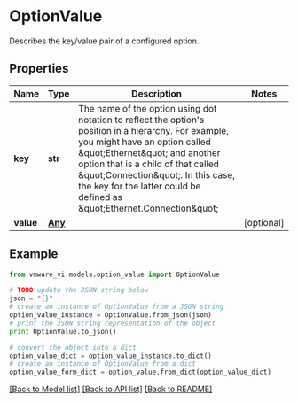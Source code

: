 # OptionValue

Describes the key/value pair of a configured option. 

## Properties
Name | Type | Description | Notes
------------ | ------------- | ------------- | -------------
**key** | **str** | The name of the option using dot notation to reflect the option&#39;s position in a hierarchy.  For example, you might have an option called \&quot;Ethernet\&quot; and another option that is a child of that called \&quot;Connection\&quot;. In this case, the key for the latter could be defined as \&quot;Ethernet.Connection\&quot;  | 
**value** | [**Any**](Any.md) |  | [optional] 

## Example

```python
from vmware_vi.models.option_value import OptionValue

# TODO update the JSON string below
json = "{}"
# create an instance of OptionValue from a JSON string
option_value_instance = OptionValue.from_json(json)
# print the JSON string representation of the object
print OptionValue.to_json()

# convert the object into a dict
option_value_dict = option_value_instance.to_dict()
# create an instance of OptionValue from a dict
option_value_form_dict = option_value.from_dict(option_value_dict)
```
[[Back to Model list]](../README.md#documentation-for-models) [[Back to API list]](../README.md#documentation-for-api-endpoints) [[Back to README]](../README.md)


